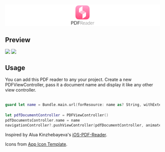 <img src="Images/logo.png">

## Preview
<img src="Images/preview.gif" width="300">
<img src="Images/preview2.gif" height="300">



## Usage
You can add this PDF reader to any your project.
Create a new PDFViewController, pass it a document name and display it like any other view controller. 

```swift

guard let name = Bundle.main.url(forResource: name as? String, withExtension: "pdf") else { return }

let pdfDocumentController = PDFViewController()
pdfDocumentsController.name = name
navigationController?.pushViewController(pdfDocumentController, animated: true)
```





Inspired by Alua Kinzhebayeva's [iOS-PDF-Reader](https://github.com/Alua-Kinzhebayeva/iOS-PDF-Reader).

Icons from [App Icon Template](http://designersstash.com/appicontemplate/?ref=sketchhunt).
